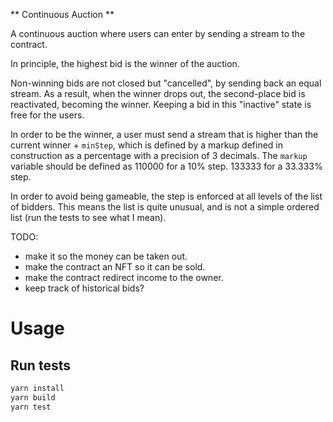 ** Continuous Auction **

A continuous auction where users can enter by sending a stream to the contract.

In principle, the highest bid is the winner of the auction.

Non-winning bids are not closed but "cancelled", by sending back an equal stream. As a result, when the winner drops out, the second-place bid is reactivated, becoming the winner. Keeping a bid in this "inactive" state is free for the users.

In order to be the winner, a user must send a stream that is higher than the current winner + `minStep`, which is defined by a markup defined in construction as a percentage with a precision of 3 decimals. The `markup` variable should be defined as 110000 for a 10% step. 133333 for a 33.333% step.

In order to avoid being gameable, the step is enforced at all levels of the list of bidders. This means the list is quite unusual, and is not a simple ordered list (run the tests to see what I mean).

TODO:

- make it so the money can be taken out.
- make the contract an NFT so it can be sold.
- make the contract redirect income to the owner.
- keep track of historical bids?

# Usage

## Run tests

```bash
yarn install
yarn build
yarn test
```
